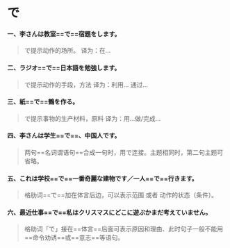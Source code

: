 # で

#### 一、李さんは教室==で==宿題をします。

> で提示动作的场所。  译为：在...

#### 二、ラジオ==で==日本語を勉強します。

> で提示动作的手段，方法    译为：利用...  通过...

#### 三、紙==で==鶴を作る。

> で提示事物的生产材料，原料    译为：用...做/完成...

#### 四、李さんは学生==で==、中国人です。

> 两句==名词谓语句==合成一句时，用で连接。主题相同时，第二句主题可省略。

#### 五、これは学校==で==一番奇麗な建物です／一人==で==行きます。

> 格肋词==で==加在体言后边，可以表示范围   或者  动作的状态（条件）。

#### 六、最近仕事==で==私はクリスマスにどこに遊ぶかまだ考えていません。

> 格助词「で」接在==体言==后面可表示原因和理由、此时句子一般不能用==命令劝诱==或==意志==等语句。
